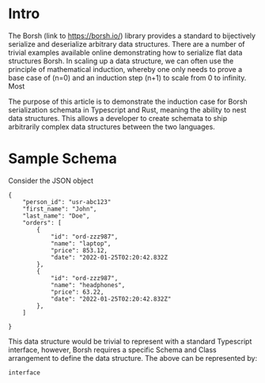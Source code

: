 # Intro
The Borsh (link to https://borsh.io/) library provides a standard to bijectively serialize and deserialize arbitrary data structures. There are a number of trivial examples available online demonstrating how to serialize flat data structures Borsh.  In scaling up a data structure, we can often use the principle of mathematical induction, whereby one only needs to prove a base case of (n=0) and an induction step (n+1) to scale from 0 to infinity. Most 

The purpose of this article is to demonstrate the induction case for Borsh serialization schemata in Typescript and Rust, meaning the ability to nest data structures. This allows a developer to create schemata to ship arbitrarily complex data structures between the two languages. 

# Sample Schema
Consider the JSON object
```
{
    "person_id": "usr-abc123"
    "first_name": "John",
    "last_name": "Doe",
    "orders": [
        {
            "id": "ord-zzz987",
            "name": "laptop",
            "price": 853.12,
            "date": "2022-01-25T02:20:42.832Z
        },
        {
            "id": "ord-zzz987",
            "name": "headphones",
            "price": 63.22,
            "date": "2022-01-25T02:20:42.832Z"
        },
    ]
    
}
```
This data structure would be trivial to represent with a standard Typescript interface, however, Borsh requires a specific Schema and Class arrangement to define the data structure. The above can be represented by: 
```
interface 
```
